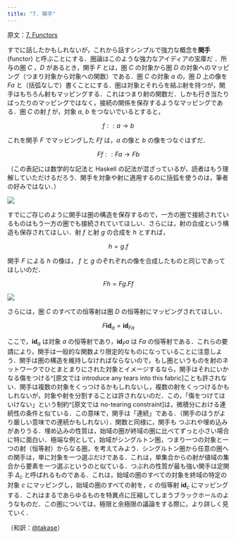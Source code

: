 ```yaml
---
title: "7. 関手"
---
```

原文：[7. Functors](https://bartoszmilewski.com/2015/01/20/functors/)

すでに話したかもしれないが，これから話すシンプルで強力な概念を**関手** (functor) と呼ぶことにする．圏論はこのような強力なアイディアの宝庫だ ．所与の圏 $C$ ，$D$ があるとき，関手 $F$ とは，圏 $C$ の対象から圏 $D$ の対象へのマッピング（つまり対象から対象への関数）である．圏 $C$ の対象 $a$ の，圏 $D$ 上の像を $Fa$ と（括弧なしで）書くことにする．圏は対象とそれらを結ぶ射を持つが，関手はもちろん射もマッピングする．これはつまり射の関数だ．しかも行き当たりばったりのマッピングではなく，接続の関係を保存するようなマッピングである．圏 $C$ の射 $f$ が，対象 $a$, $b$ をつないでいるとすると，

$$f :: a \rightarrow b$$

これを関手 $F$ でマッピングした $Ff$ は，$a$ の像と $b$ の像をつなぐはずだ．

$$Ff :: Fa \rightarrow Fb$$

（この表記には数学的な記法と Haskell の記法が混ざっているが，読者はもう理解していただけるだろう．関手を対象や射に適用するのに括弧を使うのは，筆者の好みではない．）

![](https://storage.googleapis.com/zenn-user-upload/1o6uawr8rtd4am3wcaz55mxxleqi)

すでにご存じのように関手は圏の構造を保存するので，一方の圏で接続されているものはもう一方の圏でも接続されていてほしい．さらには，射の合成という構造も保存されてほしい．射 $f$ と射 $g$ の合成を $h$ とすれば，

$$h = g.f$$

関手 $F$ による $h$ の像は， $f$ と $g$ のぞれぞれの像を合成したものと同じであってほしいのだ．

$$Fh = Fg.Ff$$

![](https://storage.googleapis.com/zenn-user-upload/wv086pmrhgkte3qy9i1ph7rywyqt)

さらには，圏 $C$ のすべての恒等射は圏 $D$ の恒等射にマッピングされてほしい．

$$F\mathbf{id}_a = \mathbf{id}_{Fa}$$

ここで，$\mathbf{id}_a$ は対象 $a$ の恒等射であり，$\mathbf{id}_Fa$ は $Fa$ の恒等射である．これらの要請により，関手は一般的な関数より限定的なものになっていることに注意しよう．関手は圏の構造を維持しなければならないので，もし圏というものを射のネットワークでひとまとまりにされた対象とイメージするなら，関手はそれにいかなる傷をつける^[原文では introduce any tears into this fabric]ことも許されない．関手は複数の対象をくっつけるかもしれないし，複数の射をくっつけるかもしれないが，対象や射を分割することは許されないのだ．この，「傷をつけてはいけない」という制約^[原文では no-tearing constraint]は，微積分における連続性の条件と似ている．この意味で，関手は「連続」である．（関手のほうがより厳しい意味での連続かもしれない）．関数と同様に，関手も つぶれや埋め込みがありうる．埋め込みの性質は，始域の圏が終域の圏に比べてずっと小さい場合に特に面白い．極端な例として，始域がシングルトン圏，つまり一つの対象と一つの射（恒等射）からなる圏，を考えてみよう．シングルトン圏から任意の圏への関手は，単に対象を一つ選ぶだけである．これは，単集合からの射が値域の集合から要素を一つ選ぶというのと似ている．つぶれの性質が最も強い関手は定関手 $\Delta_c$ と呼ばれるものである．これは，始域の圏のすべての対象を終域の特定の対象 $c$ にマッピングし，始域の圏のすべての射を，$c$ の恒等射 $\mathbf{id}_c$ にマッピングする．これはまるであらゆるものを特異点に圧縮してしまうブラックホールのようなものだ．この圏については，極限と余極限の議論をする際に，より詳しく見ていく．

（和訳：[@takase](https://zenn.dev/takase)）